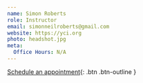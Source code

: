 ```yaml
---
name: Simon Roberts
role: Instructor
email: simonneilroberts@gmail.com
website: https://yci.org
photo: headshot.jpg
meta:
  Office Hours: N/A
---
```


[Schedule an appointment](#){: .btn .btn-outline }
